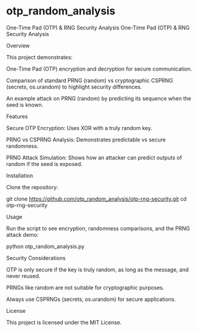 # otp_random_analysis
One-Time Pad (OTP) &amp; RNG Security Analysis
One-Time Pad (OTP) & RNG Security Analysis

Overview

This project demonstrates:

One-Time Pad (OTP) encryption and decryption for secure communication.

Comparison of standard PRNG (random) vs cryptographic CSPRNG (secrets, os.urandom) to highlight security differences.

An example attack on PRNG (random) by predicting its sequence when the seed is known.


Features

Secure OTP Encryption: Uses XOR with a truly random key.

PRNG vs CSPRNG Analysis: Demonstrates predictable vs secure randomness.

PRNG Attack Simulation: Shows how an attacker can predict outputs of random if the seed is exposed.


Installation

Clone the repository:

git clone https://github.com/otp_random_analysis/otp-rng-security.git
cd otp-rng-security


Usage

Run the script to see encryption, randomness comparisons, and the PRNG attack demo:

python otp_random_analysis.py


Security Considerations

OTP is only secure if the key is truly random, as long as the message, and never reused.

PRNGs like random are not suitable for cryptographic purposes.

Always use CSPRNGs (secrets, os.urandom) for secure applications.


License

This project is licensed under the MIT License.
